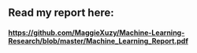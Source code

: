 ## Read my report here: 
#### https://github.com/MaggieXuzy/Machine-Learning-Research/blob/master/Machine_Learning_Report.pdf
